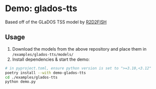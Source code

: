 # Demo: glados-tts

Based off of the GLaDOS TSS model by [R2D2FISH](https://github.com/R2D2FISH/glados-tts)

## Usage

1. Download the models from the above repository and place them in `/examples/glados-tts/models/`
2. Install dependencies & start the demo:

```sh
# in pyproject.toml, ensure python version is set to ">=3.10,<3.12"
poetry install --with demo-glados-tts
cd ./examples/glados-tts
python demo.py
```
